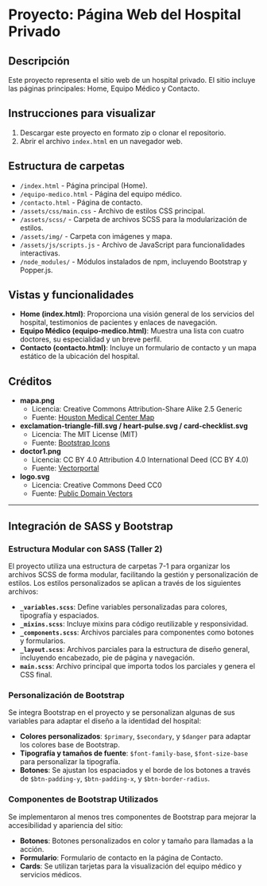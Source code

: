 # Proyecto: Página Web del Hospital Privado

## Descripción

Este proyecto representa el sitio web de un hospital privado. El sitio incluye las páginas principales: Home, Equipo Médico y Contacto.

## Instrucciones para visualizar

1. Descargar este proyecto en formato zip o clonar el repositorio.
2. Abrir el archivo `index.html` en un navegador web.

## Estructura de carpetas

- `/index.html` - Página principal (Home).
- `/equipo-medico.html` - Página del equipo médico.
- `/contacto.html` - Página de contacto.
- `/assets/css/main.css` - Archivo de estilos CSS principal.
- `/assets/scss/` - Carpeta de archivos SCSS para la modularización de estilos.
- `/assets/img/` - Carpeta con imágenes y mapa.
- `/assets/js/scripts.js` - Archivo de JavaScript para funcionalidades interactivas.
- `/node_modules/` - Módulos instalados de npm, incluyendo Bootstrap y Popper.js.

## Vistas y funcionalidades

- **Home (index.html)**: Proporciona una visión general de los servicios del hospital, testimonios de pacientes y enlaces de navegación.
- **Equipo Médico (equipo-medico.html)**: Muestra una lista con cuatro doctores, su especialidad y un breve perfil.
- **Contacto (contacto.html)**: Incluye un formulario de contacto y un mapa estático de la ubicación del hospital.

## Créditos

- **mapa.png**
  - Licencia: Creative Commons Attribution-Share Alike 2.5 Generic
  - Fuente: [Houston Medical Center Map](https://commons.wikimedia.org/wiki/File:Houston_Medical_Center_Map.png)
- **exclamation-triangle-fill.svg / heart-pulse.svg / card-checklist.svg**
  - Licencia: The MIT License (MIT)
  - Fuente: [Bootstrap Icons](https://icons.getbootstrap.com/)
- **doctor1.png**
  - Licencia: CC BY 4.0 Attribution 4.0 International Deed (CC BY 4.0)
  - Fuente: [Vectorportal](https://vectorportal.com/es/vector/doctor-con-una-carpeta/35588)
- **logo.svg**
  - Licencia: Creative Commons Deed CC0
  - Fuente: [Public Domain Vectors](https://publicdomainvectors.org/en/free-clipart/Hospital-sign/45161.html)

---

## Integración de SASS y Bootstrap

### Estructura Modular con SASS (Taller 2)

El proyecto utiliza una estructura de carpetas 7-1 para organizar los archivos SCSS de forma modular, facilitando la gestión y personalización de estilos. Los estilos personalizados se aplican a través de los siguientes archivos:

- **`_variables.scss`**: Define variables personalizadas para colores, tipografía y espaciados.
- **`_mixins.scss`**: Incluye mixins para código reutilizable y responsividad.
- **`_components.scss`**: Archivos parciales para componentes como botones y formularios.
- **`_layout.scss`**: Archivos parciales para la estructura de diseño general, incluyendo encabezado, pie de página y navegación.
- **`main.scss`**: Archivo principal que importa todos los parciales y genera el CSS final.

### Personalización de Bootstrap

Se integra Bootstrap en el proyecto y se personalizan algunas de sus variables para adaptar el diseño a la identidad del hospital:

- **Colores personalizados**: `$primary`, `$secondary`, y `$danger` para adaptar los colores base de Bootstrap.
- **Tipografía y tamaños de fuente**: `$font-family-base`, `$font-size-base` para personalizar la tipografía.
- **Botones**: Se ajustan los espaciados y el borde de los botones a través de `$btn-padding-y`, `$btn-padding-x`, y `$btn-border-radius`.

### Componentes de Bootstrap Utilizados

Se implementaron al menos tres componentes de Bootstrap para mejorar la accesibilidad y apariencia del sitio:

- **Botones**: Botones personalizados en color y tamaño para llamadas a la acción.
- **Formulario**: Formulario de contacto en la página de Contacto.
- **Cards**: Se utilizan tarjetas para la visualización del equipo médico y servicios médicos.